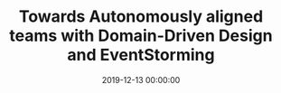 ---
title: 'Towards Autonomously aligned teams with Domain-Driven Design and EventStorming'
description: >
 We have been involved in several transformations over the years, from DevOps to Digital to Agile. These transformations typically focus on transitioning people into near-autonomous teams of no more than eight people who will work in an agile manner. Every company we have worked for asks the same questions at these transformations: How do we divide the current software between the teams, and how do we align these teams to our business architecture?
 <br />
 <br />
 To address these questions, companies request our help to design microservices using a Domain-Driven Design (DDD) approach. This approach makes it easier to distribute the software between teams based on identified boundaries, called “bounded contexts.” We believe enterprises involved in an Agile, DevOps or Digital transformation need at least a Domain-Driven Design approach. Only then can we create autonomous aligned teams with a loosely-coupled architecture, this process presents unique challenges. In this webinar, we will go over what Domain-driven design exactly is and why you truly need to approach your transformation with DDD to become agile, DevOps or digital. You will learn how with EventStorming, you can create a continuous alignment between your business problems and your IT solutions.
conference: 'Xebia Academy Webinar Week'
type: 'talk'
location: 'Online'
website: 'https://community.xebia.academy/share/LdfD3i-4YlAh_C-b'
slides: 'https://speakerdeck.com/player/f5360cb6f66046aaa6aa61b4a3e701f0'
date: 2019-12-13 00:00:00
featured_image: 'images/speaking/2019-12-13-xebia-academy-webinar-week-towards-autonomously-aligned-teams-with-domain-driven-design-and-eventstorming.webp'
---